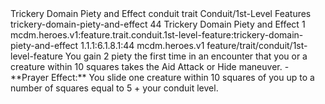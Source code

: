 <ability>
  <name>Trickery Domain Piety and Effect</name>
  <metadata>
    <class>conduit</class>
    <feature_type>trait</feature_type>
    <file_dpath>Conduit/1st-Level Features</file_dpath>
    <item_id>trickery-domain-piety-and-effect</item_id>
    <item_index>44</item_index>
    <item_name>Trickery Domain Piety and Effect</item_name>
    <level>1</level>
    <scc>mcdm.heroes.v1:feature.trait.conduit.1st-level-feature:trickery-domain-piety-and-effect</scc>
    <scdc>1.1.1:6.1.8.1:44</scdc>
    <source>mcdm.heroes.v1</source>
    <type>feature/trait/conduit/1st-level-feature</type>
  </metadata>
  <effects>
    <effect type="mundane" name="Piety">You gain 2 piety the first time in an encounter that you or a creature within 10 squares takes the Aid Attack or Hide maneuver.
- **Prayer Effect:** You slide one creature within 10 squares of you up to a number of squares equal to 5 + your conduit level.</effect>
  </effects>
</ability>
